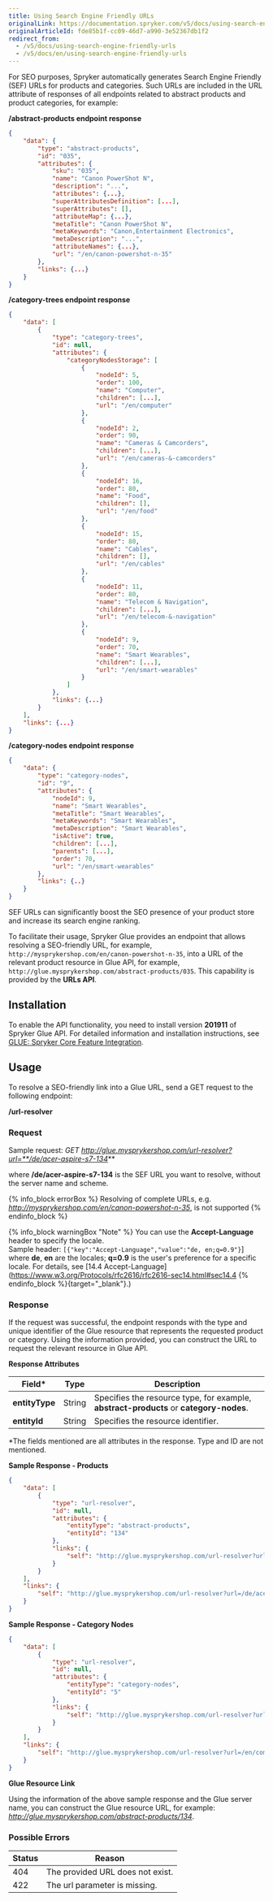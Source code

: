 ```yaml
---
title: Using Search Engine Friendly URLs
originalLink: https://documentation.spryker.com/v5/docs/using-search-engine-friendly-urls
originalArticleId: fde85b1f-cc09-46d7-a990-3e52367db1f2
redirect_from:
  - /v5/docs/using-search-engine-friendly-urls
  - /v5/docs/en/using-search-engine-friendly-urls
---
```


For SEO purposes, Spryker automatically generates Search Engine Friendly (SEF) URLs for products and categories. Such URLs are included in the URL attribute of responses of all endpoints related to abstract products and product categories, for example:

**/abstract-products endpoint response**
    
```json
{
    "data": {
        "type": "abstract-products",
        "id": "035",
        "attributes": {
            "sku": "035",
            "name": "Canon PowerShot N",
            "description": "...",
            "attributes": {...},
            "superAttributesDefinition": [...],
            "superAttributes": [],
            "attributeMap": {...},
            "metaTitle": "Canon PowerShot N",
            "metaKeywords": "Canon,Entertainment Electronics",
            "metaDescription": "...",
            "attributeNames": {...},
            "url": "/en/canon-powershot-n-35"
        },
        "links": {...}
    }
}
```
    
**/category-trees endpoint response**
    
```json
{
    "data": [
        {
            "type": "category-trees",
            "id": null,
            "attributes": {
                "categoryNodesStorage": [
                    {
                        "nodeId": 5,
                        "order": 100,
                        "name": "Computer",
                        "children": [...],
                        "url": "/en/computer"
                    },
                    {
                        "nodeId": 2,
                        "order": 90,
                        "name": "Cameras & Camcorders",
                        "children": [...],
                        "url": "/en/cameras-&-camcorders"
                    },
                    {
                        "nodeId": 16,
                        "order": 80,
                        "name": "Food",
                        "children": [],
                        "url": "/en/food"
                    },
                    {
                        "nodeId": 15,
                        "order": 80,
                        "name": "Cables",
                        "children": [],
                        "url": "/en/cables"
                    },
                    {
                        "nodeId": 11,
                        "order": 80,
                        "name": "Telecom & Navigation",
                        "children": [...],
                        "url": "/en/telecom-&-navigation"
                    },
                    {
                        "nodeId": 9,
                        "order": 70,
                        "name": "Smart Wearables",
                        "children": [...],
                        "url": "/en/smart-wearables"
                    }
                ]
            },
            "links": {...}
        }
    ],
    "links": {...}
}
```
    
**/category-nodes endpoint response**
    
```json
{
    "data": {
        "type": "category-nodes",
        "id": "9",
        "attributes": {
            "nodeId": 9,
            "name": "Smart Wearables",
            "metaTitle": "Smart Wearables",
            "metaKeywords": "Smart Wearables",
            "metaDescription": "Smart Wearables",
            "isActive": true,
            "children": [...],
            "parents": [...],
            "order": 70,
            "url": "/en/smart-wearables"
        },
        "links": {..}
    }
}
```

SEF URLs can significantly boost the SEO presence of your product store and increase its search engine ranking.

To facilitate their usage, Spryker Glue provides an endpoint that allows resolving a SEO-friendly URL, for example, `http://mysprykershop.com/en/canon-powershot-n-35`, into a URL of the relevant product resource in Glue API, for example, `http://glue.mysprykershop.com/abstract-products/035`. This capability is provided by the **URLs API**.

## Installation
To enable the API functionality, you need to install version **201911** of Spryker Glue API. For detailed information and installation instructions, see [GLUE: Spryker Core Feature Integration](/docs/scos/dev/feature-integration-guides/{{page.version}}/glue-api/glue-api-spryker-core-feature-integration.html).

## Usage
To resolve a SEO-friendly link into a Glue URL, send a GET request to the following endpoint:

**/url-resolver**

### Request
Sample request: *GET http://glue.mysprykershop.com/url-resolver?url=**/de/acer-aspire-s7-134***

where **/de/acer-aspire-s7-134** is the SEF URL you want to resolve, without the server name and scheme.

{% info_block errorBox %}
Resolving of complete URLs, e.g. *http://mysprykershop.com/en/canon-powershot-n-35*, is not supported
{% endinfo_block %}

{% info_block warningBox "Note" %}
You can use the **Accept-Language** header to specify the locale.</br>Sample header: `[{"key":"Accept-Language","value":"de, en;q=0.9"}`]</br>where **de**, **en** are the locales; **q=0.9** is the user's preference for a specific locale. For details, see [14.4 Accept-Language](https://www.w3.org/Protocols/rfc2616/rfc2616-sec14.html#sec14.4
{% endinfo_block %}{target="_blank"}.)

### Response
If the request was successful, the endpoint responds with the type and unique identifier of the Glue resource that represents the requested product or category. Using the information provided, you can construct the URL to request the relevant resource in Glue API.

**Response Attributes**

| Field* | Type | Description |
| --- | --- | --- |
| **entityType** | String | Specifies the resource type, for example, **abstract-products** or **category-nodes**. |
| **entityId** | String | Specifies the resource identifier. |

*The fields mentioned are all attributes in the response. Type and ID are not mentioned.

**Sample Response - Products**
```json
{
    "data": [
        {
            "type": "url-resolver",
            "id": null,
            "attributes": {
                "entityType": "abstract-products",
                "entityId": "134"
            },
            "links": {
                "self": "http://glue.mysprykershop.com/url-resolver?url=/de/acer-aspire-s7-134"
            }
        }
    ],
    "links": {
        "self": "http://glue.mysprykershop.com/url-resolver?url=/de/acer-aspire-s7-134"
    }
}
```

**Sample Response - Category Nodes**
```json
{
    "data": [
        {
            "type": "url-resolver",
            "id": null,
            "attributes": {
                "entityType": "category-nodes",
                "entityId": "5"
            },
            "links": {
                "self": "http://glue.mysprykershop.com/url-resolver?url=/en/computer"
            }
        }
    ],
    "links": {
        "self": "http://glue.mysprykershop.com/url-resolver?url=/en/computer"
    }
}
```

**Glue Resource Link**

Using the information of the above sample response and the Glue server name, you can construct the Glue resource URL, for example: *http://glue.mysprykershop.com/abstract-products/134*.

### Possible Errors

| Status | Reason |
| --- | --- |
| 404 | The provided URL does not exist. |
| 422 | The url parameter is missing. |


